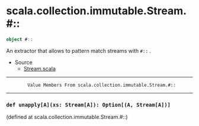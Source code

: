 
#                    scala.collection.immutable.Stream.#::                    #

```scala
object #::
```

An extractor that allows to pattern match streams with `#::` .

* Source
  * [Stream.scala](https://github.com/scala/scala/tree/6d09a1ba5f/src/library/scala/collection/immutable/Stream.scala#L1)


--------------------------------------------------------------------------------
            Value Members From scala.collection.immutable.Stream.#::
--------------------------------------------------------------------------------


### `def unapply[A](xs: Stream[A]): Option[(A, Stream[A])]`                  ###
(defined at scala.collection.immutable.Stream.#::)
